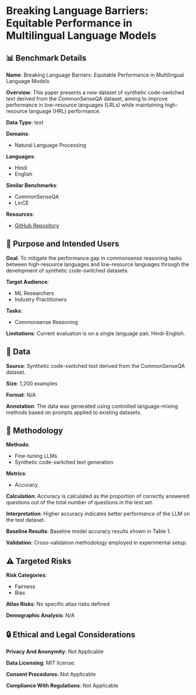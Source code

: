 # Breaking Language Barriers: Equitable Performance in Multilingual Language Models

## 📊 Benchmark Details

**Name**: Breaking Language Barriers: Equitable Performance in Multilingual Language Models

**Overview**: This paper presents a new dataset of synthetic code-switched text derived from the CommonSenseQA dataset, aiming to improve performance in low-resource languages (LRLs) while maintaining high-resource language (HRL) performance.

**Data Type**: text

**Domains**:
- Natural Language Processing

**Languages**:
- Hindi
- English

**Similar Benchmarks**:
- CommonSenseQA
- LinCE

**Resources**:
- [GitHub Repository](https://github.com/tnagar72/Breaking-Language-Barriers-Equitable-Performance-in-Multilingual-Language-Models)

## 🎯 Purpose and Intended Users

**Goal**: To mitigate the performance gap in commonsense reasoning tasks between high-resource languages and low-resource languages through the development of synthetic code-switched datasets.

**Target Audience**:
- ML Researchers
- Industry Practitioners

**Tasks**:
- Commonsense Reasoning

**Limitations**: Current evaluation is on a single language pair, Hindi-English.

## 💾 Data

**Source**: Synthetic code-switched text derived from the CommonSenseQA dataset.

**Size**: 1,200 examples

**Format**: N/A

**Annotation**: The data was generated using controlled language-mixing methods based on prompts applied to existing datasets.

## 🔬 Methodology

**Methods**:
- Fine-tuning LLMs
- Synthetic code-switched text generation

**Metrics**:
- Accuracy

**Calculation**: Accuracy is calculated as the proportion of correctly answered questions out of the total number of questions in the test set.

**Interpretation**: Higher accuracy indicates better performance of the LLM on the test dataset.

**Baseline Results**: Baseline model accuracy results shown in Table 1.

**Validation**: Cross-validation methodology employed in experimental setup.

## ⚠️ Targeted Risks

**Risk Categories**:
- Fairness
- Bias

**Atlas Risks**:
No specific atlas risks defined

**Demographic Analysis**: N/A

## 🔒 Ethical and Legal Considerations

**Privacy And Anonymity**: Not Applicable

**Data Licensing**: MIT license.

**Consent Procedures**: Not Applicable

**Compliance With Regulations**: Not Applicable
